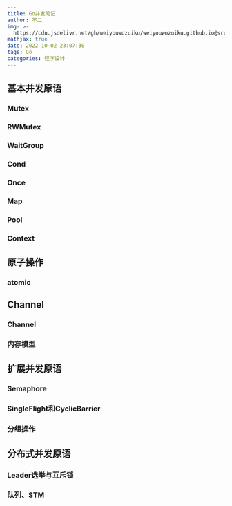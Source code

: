 ```yaml
---
title: Go并发笔记
author: 不二
img: >-
  https://cdn.jsdelivr.net/gh/weiyouwozuiku/weiyouwozuiku.github.io@src/source/_posts/PageImg/程序设计/Go并发笔记.png
mathjax: true
date: 2022-10-02 23:07:30
tags: Go
categories: 程序设计
---
```


## 基本并发原语

### Mutex

### RWMutex

### WaitGroup

### Cond

### Once

### Map

### Pool

### Context

## 原子操作

### atomic

## Channel

### Channel

### 内存模型

## 扩展并发原语

### Semaphore

### SingleFlight和CyclicBarrier

### 分组操作

## 分布式并发原语

### Leader选举与互斥锁

### 队列、STM

